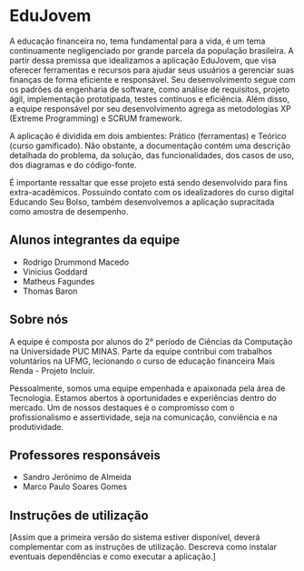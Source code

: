 # EduJovem

A educação financeira no, tema fundamental para a vida, é um tema continuamente negligenciado por grande parcela da população brasileira. A partir dessa premissa que idealizamos a aplicação EduJovem, que visa oferecer ferramentas e recursos para ajudar seus usuários a gerenciar suas finanças
de forma eficiente e responsável. Seu desenvolvimento segue com os padrões da engenharia de software, como análise de
requisitos, projeto ágil, implementação prototipada, testes contínuos e eficiência. Além disso, a equipe responsável por seu desenvolvimento agrega as metodologias XP (Extreme Programming) e SCRUM framework.

A aplicação é dividida em dois ambientes: Prático (ferramentas) e Teórico (curso gamificado). Não obstante, a documentação contém uma descrição
detalhada do problema, da solução, das funcionalidades, dos casos de uso, dos diagramas e do
código-fonte.

É importante ressaltar que esse projeto está sendo desenvolvido para fins extra-acadêmicos. Possuindo contato com os idealizadores do curso digital Educando Seu Bolso, também desenvolvemos a aplicação supracitada como amostra de desempenho.

## Alunos integrantes da equipe

* Rodrigo Drummond Macedo
* Vinicius Goddard
* Matheus Fagundes
* Thomas Baron

## Sobre nós

A equipe é composta por alunos do 2° período de Ciências da Computação na Universidade PUC MINAS. Parte da equipe contribui com trabalhos voluntários na UFMG, lecionando o curso de educação financeira Mais Renda - Projeto Incluir.

Pessoalmente, somos uma equipe empenhada e apaixonada pela área de Tecnologia. Estamos abertos à oportunidades e experiências dentro do mercado. Um de nossos destaques é o compromisso com o profissionalismo e assertividade, seja na comunicação, conviência e na produtividade. 

## Professores responsáveis

* Sandro Jerônimo de Almeida
* Marco Paulo Soares Gomes

## Instruções de utilização

[Assim que a primeira versão do sistema estiver disponível, deverá complementar com as instruções de utilização. Descreva como instalar eventuais dependências e como executar a aplicação.]
